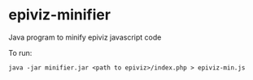 epiviz-minifier
===============

Java program to minify epiviz javascript code

To run:

```
java -jar minifier.jar <path to epiviz>/index.php > epiviz-min.js
```

